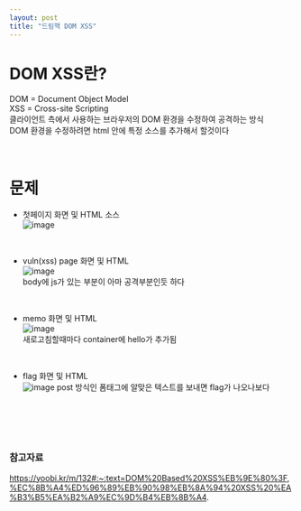 ```yaml
---
layout: post
title: "드림핵 DOM XSS"
---
```


# DOM XSS란?
DOM = Document Object Model  
XSS = Cross-site Scripting  
클라이언트 측에서 사용하는 브라우저의 DOM 환경을 수정하여 공격하는 방식   
DOM 환경을 수정하려면 html 안에 특정 소스를 추가해서 할것이다  

<br>

# 문제
- 첫페이지 화면 및 HTML 소스  
![image](https://user-images.githubusercontent.com/86642180/167363768-555ee1d7-6370-466f-8fd8-41e0f43cb37a.png)  

<br>

- vuln(xss) page 화면 및 HTML  
![image](https://user-images.githubusercontent.com/86642180/167365178-85f20386-fa25-49d0-b6cd-d95517e34f5b.png)  
body에 js가 있는 부분이 아마 공격부분인듯 하다  

<br>

- memo 화면 및 HTML  
![image](https://user-images.githubusercontent.com/86642180/167365568-7adcfa8c-9fbe-4009-87b1-a2ccf32e7560.png)  
새로고침할때마다 container에 hello가 추가됨  

<br>

- flag 화면 및 HTML  
![image](https://user-images.githubusercontent.com/86642180/167365812-d9927b26-96f6-425e-bb64-b5ae544f0db6.png)
post 방식인 폼태그에 알맞은 텍스트를 보내면 flag가 나오나보다  

<br>



<br> <br>
### 참고자료
https://yoobi.kr/m/132#:~:text=DOM%20Based%20XSS%EB%9E%80%3F,%EC%8B%A4%ED%96%89%EB%90%98%EB%8A%94%20XSS%20%EA%B3%B5%EA%B2%A9%EC%9D%B4%EB%8B%A4.
